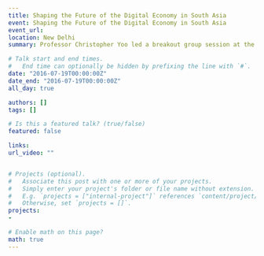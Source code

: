 ```yaml
---
title: Shaping the Future of the Digital Economy in South Asia
event: Shaping the Future of the Digital Economy in South Asia
event_url: 
location: New Delhi
summary: Professor Christopher Yoo led a breakout group session at the event on Shaping the Future of the Digital Economy in South Asia

# Talk start and end times.
#   End time can optionally be hidden by prefixing the line with `#`.
date: "2016-07-19T00:00:00Z"
date_end: "2016-07-19T00:00:00Z"
all_day: true

authors: []
tags: []

# Is this a featured talk? (true/false)
featured: false

links:
url_video: ""


# Projects (optional).
#   Associate this post with one or more of your projects.
#   Simply enter your project's folder or file name without extension.
#   E.g. `projects = ["internal-project"]` references `content/project/deep-learning/index.md`.
#   Otherwise, set `projects = []`.
projects:
- 

# Enable math on this page?
math: true
---
```





